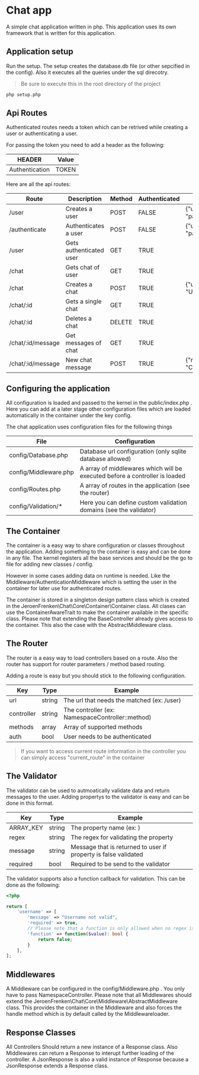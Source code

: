 # Chat app

A simple chat application written in php. This application uses its own framework that is written for this application.


## Application setup

Run the setup. The setup creates the database.db file (or other sepcified in the config). Also it executes all the queries under the sql direcotry.

> Be sure to execute this in the root directory of the project

```php
php setup.php
```

## Api Routes

Authenticated routes needs a token which can be retrived while creating a user or authenticating a user. 

For passing the token you need to add a header as the following:

| HEADER            | Value |
| ------------------|-------|
| Authentication    | TOKEN |


Here are all the api routes:

| Route                 | Description           |  Method       | Authenticated | Post Body                                         |
| ----------------------|-----------------------|---------------|---------------|---------------------------------------------------|
| /user                 | Creates a user        | POST          | FALSE         | {"username": "USERNAME", "password", "PASSWORD"}  |
| /authenticate         | Authenticates a user  | POST          | FALSE         | {"username": "USERNAME", "password", "PASSWORD"}  |
| /user                 | Gets authenticated user | GET         | TRUE          |                                                   |
| /chat                 | Gets chat of user     | GET           | TRUE          |                                                   |
| /chat                 | Creates a chat        | POST          | TRUE          | {"username": "USERNAME_OF_RECIPIENT"}             |
| /chat/:id             | Gets a single chat    | GET           | TRUE          |                                                   |
| /chat/:id             | Deletes a chat        | DELETE        | TRUE          |                                                   |
| /chat/:id/message     | Get messages of chat  | GET           | TRUE          |                                                   |
| /chat/:id/message     | New chat message      | POST          | TRUE          | {"message": "CHAT_MESSAGE"}                       |


## Configuring the application

All configuration is loaded and passed to the kernel in the public/index.php . Here you can add at a later stage other configuration files which are loaded automatically in the container under the key config.

The chat application uses configuration files for the following things

| File                  | Configuration                                                               |
| ----------------------|-----------------------------------------------------------------------------|
| config/Database.php   | Database url configuration (only sqlite database allowed)                   |
| config/Middleware.php | A array of middlewares which will be executed before a controller is loaded |
| config/Routes.php     | A array of routes in the application (see the router)                       |
| config/Validation/*   | Here you can define custom validation domains (see the validator)           |

## The Container

The container is a easy way to share configuration or classes throughout the application. Adding something to the container is easy and can be done in any file. The kernel registers all the base services and should be the go to file for adding new classes / config.

However in some cases adding data on runtime is needed. Like the Middleware/AuthenticationMiddleware which is setting the user in the container for later use for authenticated routes.

The container is stored in a singleton design pattern class which is created in the JeroenFrenken\Chat\Core\Container\Container class. All clases can use the ContainerAwareTrait to make the container available in the specific class. Please note that extending the BaseController already gives access to the container. This also the case with the AbstractMiddleware class.

## The Router

The router is a easy way to load controllers based on a route. Also the router has support for router parameters / method based routing. 

Adding a route is easy but you should stick to the following configuration.

| Key         | Type    | Example                                       |
| ------------|---------|-----------------------------------------------|
| url         | string  | The url that needs the matched (ex: /user)    |
| controller  | string  | The controller (ex: NamespaceController::method) |
| methods     | array   | Array of supported methods                    |
| auth        | bool    | User needs to be authenticated                |


> If you want to access current route information in the controller you can simply access "current_route" in the container

## The Validator

The validator can be used to autmoatically validate data and return messages to the user. Adding propertys to the validator is easy and can be done in this format.

| Key         | Type    | Example                                       |
| ------------|---------|-----------------------------------------------|
| ARRAY_KEY   | string  | The property name (ex: )                      |
| regex       | string  | The regex for validating the property         |
| message     | string  | Message that is returned to user if property is false validated |
| required    | bool    | Required to be send to the validator          |

The validator supports also a function callback for validation. This can be done as the following:

```php
<?php

return [
    'username' => [
        'message' => "Username not valid",
        'required' => true,
        // Please note that a function is only allowed when no regex is presented
        'function' => function($value): bool {
            return false;
        }
    ],
];
```


## Middlewares

A Middleware can be configured in the config/Middleware.php . You only have to pass NamespaceController. Please note that all Middlewares should extend the JeroenFrenken\Chat\Core\Middleware\AbstractMiddleware class. This provides the container in the Middleware and also forces the handle method which is by default called by the Middlewareloader.

## Response Classes

All Controllers Should return a new instance of a Response class. Also Middlewares can return a Response to interupt further loading of the controller. A JsonResponse is also a valid instance of Response because a JsonResponse extends a Response class.
